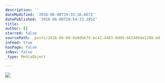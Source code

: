 ```yaml
---
description: ''
dateModified: '2016-06-08T19:33:16.667Z'
datePublished: '2016-06-08T20:54:33.285Z'
title: ''
author: []
starred: false
sourcePath: _posts/2016-06-08-8e0db67d-bc42-4403-8d09-b65486de1200.md
inFeed: true
hasPage: false
inNav: false
_type: MediaObject

---
```

![](https://the-grid-user-content.s3-us-west-2.amazonaws.com/26c708fa-8e74-4e17-addc-0a3825a03142.jpg)